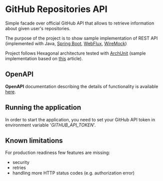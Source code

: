# GitHub Repositories API
Simple facade over official GitHub API that allows to retrieve information about given user's repositories.

The purpose of the project is to show sample implementation of REST API (implemented with Java, [Spring Boot](https://spring.io/projects/spring-boot), [WebFlux](https://docs.spring.io/spring-framework/reference/web/webflux.html), [WireMock](https://wiremock.org/)) 

Project follows Hexagonal architecture tested with [ArchUnit](https://www.archunit.org/) (sample implementation based on [this](https://www.baeldung.com/hexagonal-architecture-ddd-spring) article).

## OpenAPI
**OpenAPI** documentation describing the details of functionality is available [here](src/main/resources/static/api-docs.yaml).

## Running the application
In order to start the application, you need to set your GitHub API token in environment variable '_GITHUB_API_TOKEN_'.


## Known limitations
For production readiness few features are missing:
- security
- retries
- handling more HTTP status codes (e.g. authorization error)
